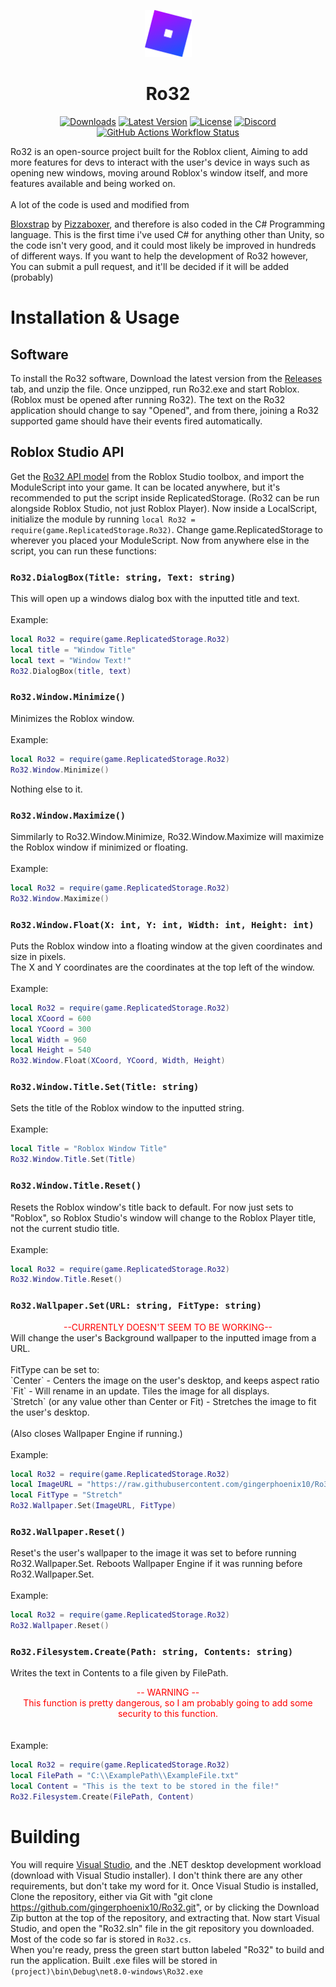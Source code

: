 <p align="center"><img src="logo.png" width="75"/></p><h1 align="center">Ro32</h1>
<div align="center">
  
[![Downloads](https://img.shields.io/github/downloads/gingerphoenix10/Ro32/total)](https://github.com/gingerphoenix10/Ro32/releases)
[![Latest Version](https://img.shields.io/github/v/release/gingerphoenix10/Ro32)](https://github.com/gingerphoenix10/Ro32/releases)
[![License](https://img.shields.io/github/license/gingerphoenix10/Ro32)](https://github.com/gingerphoenix10/Ro32/blob/main/LICENSE)
[![Discord](https://img.shields.io/discord/1166129414547980459?logo=discord&logoColor=white&label=discord&color=3b6cff)](https://discord.gg/TZ8qW4HRsG)
[![GitHub Actions Workflow Status](https://img.shields.io/github/actions/workflow/status/gingerphoenix10/Ro32/dotnet.yml)](https://github.com/gingerphoenix10/Ro32/actions)

</div>
Ro32 is an open-source project built for the Roblox client, Aiming to add more features for devs to interact with the user's device in ways such as opening new windows, moving around Roblox's window itself, and more features available and being worked on.
<br><br>
A lot of the code is used and modified from

[Bloxstrap](https://github.com/pizzaboxer/Bloxstrap) by
[Pizzaboxer](https://github.com/pizzaboxer), and therefore is also coded in the C# Programming language.
This is the first time i've used C# for anything other than Unity, so the code isn't very good, and it could most likely be improved in hundreds of different ways. If you want to help the development of Ro32 however, You can submit a pull request, and it'll be decided if it will be added (probably)

# Installation & Usage
## Software
To install the Ro32 software, Download the latest version from the [Releases](https://github.com/gingerphoenix10/Ro32/Releases/Latest) tab, and unzip the file. Once unzipped, run Ro32.exe and start Roblox. (Roblox must be opened after running Ro32). The text on the Ro32 application should change to say "Opened", and from there, joining a Ro32 supported game should have their events fired automatically.
## Roblox Studio API
Get the [Ro32 API model](https://create.roblox.com/store/asset/16844513511/Ro32-API) from the Roblox Studio toolbox, and import the ModuleScript into your game. It can be located anywhere, but it's recommended to put the script inside ReplicatedStorage.  (Ro32 can be run alongside Roblox Studio, not just Roblox Player).
Now inside a LocalScript, initialize the module by running `local Ro32 = require(game.ReplicatedStorage.Ro32)`. Change game.ReplicatedStorage to wherever you placed your ModuleScript.
Now from anywhere else in the script, you can run these functions:

### `Ro32.DialogBox(Title: string, Text: string)`
This will open up a windows dialog box with the inputted title and text.<br><br>
Example:
```Lua
local Ro32 = require(game.ReplicatedStorage.Ro32)
local title = "Window Title"
local text = "Window Text!"
Ro32.DialogBox(title, text)
```

### `Ro32.Window.Minimize()`
Minimizes the Roblox window.<br><br>
Example:
```Lua
local Ro32 = require(game.ReplicatedStorage.Ro32)
Ro32.Window.Minimize()
```
Nothing else to it.
### `Ro32.Window.Maximize()`
Simmilarly to Ro32.Window.Minimize, Ro32.Window.Maximize will maximize the Roblox window if minimized or floating.<br><br>
Example:
```Lua
local Ro32 = require(game.ReplicatedStorage.Ro32)
Ro32.Window.Maximize()
```
### `Ro32.Window.Float(X: int, Y: int, Width: int, Height: int)`
Puts the Roblox window into a floating window at the given coordinates and size in pixels.<br>
The X and Y coordinates are the coordinates at the top left of the window.<br><br>
Example:
```Lua
local Ro32 = require(game.ReplicatedStorage.Ro32)
local XCoord = 600
local YCoord = 300
local Width = 960
local Height = 540
Ro32.Window.Float(XCoord, YCoord, Width, Height)
```
### `Ro32.Window.Title.Set(Title: string)`
Sets the title of the Roblox window to the inputted string.<br><br>
Example:
```Lua
local Title = "Roblox Window Title"
Ro32.Window.Title.Set(Title)
```
### `Ro32.Window.Title.Reset()`
Resets the Roblox window's title back to default. For now just sets to "Roblox", so Roblox Studio's window will change to the Roblox Player title, not the current studio title.<br><br>
Example:
```Lua
local Ro32 = require(game.ReplicatedStorage.Ro32)
Ro32.Window.Title.Reset()
```
### `Ro32.Wallpaper.Set(URL: string, FitType: string)`
<div align="center" style="color:red">
--CURRENTLY DOESN'T SEEM TO BE WORKING--
</div>
Will change the user's Background wallpaper to the inputted image from a URL.<br><br> FitType can be set to:<br>`Center` - Centers the image on the user's desktop, and keeps aspect ratio<br>`Fit` - Will rename in an update. Tiles the image for all displays.<br>`Stretch` (or any value other than Center or Fit) - Stretches the image to fit the user's desktop.<br><br>
(Also closes Wallpaper Engine if running.)<br><br>
Example:

```Lua
local Ro32 = require(game.ReplicatedStorage.Ro32)
local ImageURL = "https://raw.githubusercontent.com/gingerphoenix10/Ro32/main/logo.png"
local FitType = "Stretch"
Ro32.Wallpaper.Set(ImageURL, FitType)
```

### `Ro32.Wallpaper.Reset()`
Reset's the user's wallpaper to the image it was set to before running Ro32.Wallpaper.Set. Reboots Wallpaper Engine if it was running before Ro32.Wallpaper.Set.<br><br>
Example:
```Lua
local Ro32 = require(game.ReplicatedStorage.Ro32)
Ro32.Wallpaper.Reset()
```
### `Ro32.Filesystem.Create(Path: string, Contents: string)`
Writes the text in Contents to a file given by FilePath.<br>
<div align="center" style="color:red">
-- WARNING --<br>
This function is pretty dangerous, so I am probably going to add some security to this function.
</div>
<br><br>
Example:

```Lua
local Ro32 = require(game.ReplicatedStorage.Ro32)
local FilePath = "C:\\ExamplePath\\ExampleFile.txt"
local Content = "This is the text to be stored in the file!"
Ro32.Filesystem.Create(FilePath, Content)
```

# Building
You will require [Visual Studio](https://visualstudio.microsoft.com/downloads/), and the .NET desktop development workload (download with Visual Studio installer). I don't think there are any other requirements, but don't take my word for it.
Once Visual Studio is installed, Clone the repository, either via Git with "git clone https://github.com/gingerphoenix10/Ro32.git", or by clicking the Download Zip button at the top of the repository, and extracting that.
Now start Visual Studio, and open the "Ro32.sln" file in the git repository you downloaded. Most of the code so far is stored in `Ro32.cs`.<br>
When you're ready, press the green start button labeled "Ro32" to build and run the application.
Built .exe files will be stored in `(project)\bin\Debug\net8.0-windows\Ro32.exe`
